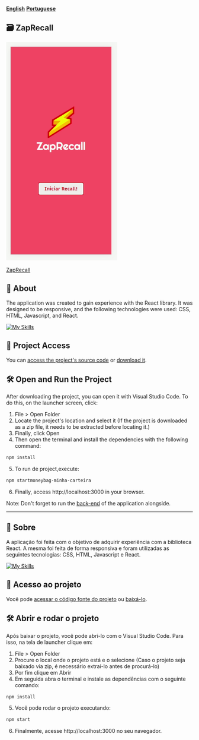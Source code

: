 [**English**](#card_file_box-zaprecall)
[**Portuguese**](#-sobre)

## :card_file_box: ZapRecall

<img src=/projeto8-zaprecall/public/images/zaprecall.gif width="300" />

[ZapRecall](https://projeto8-zaprecall-livid.vercel.app/)

## 📝 About

<p>The application was created to gain experience with the React library. It was designed to be responsive, and the following technologies were used: CSS, HTML, Javascript, and React.
</p>

[![My Skills](https://skills.thijs.gg/icons?i=html,css,javascript,react&theme=light)](https://skills.thijs.gg)

## 📁 Project Access

You can [access the project's source code](https://github.com/ccarlaa/projeto8-zaprecall) or [download it](https://github.com/ccarlaa/projeto8-zaprecall/archive/refs/heads/main.zip ).

## 🛠️ Open and Run the Project

After downloading the project, you can open it with Visual Studio Code. To do this, on the launcher screen, click:

1. File > Open Folder
2. Locate the project's location and select it (If the project is downloaded as a zip file, it needs to be extracted before locating it.)
3. Finally, click Open
4. Then open the terminal and install the dependencies with the following command:

```bash
npm install 
```
5. To run de project,execute:

```bash
npm startmoneybag-minha-carteira
``` 

6. Finally, access http://localhost:3000 in your browser.

Note: Don't forget to run the [back-end](https://github.com/ccarlaa/mywallet-back) of the application alongside.

***
## 📝 Sobre

<p>A aplicação foi feita com o objetivo de adquirir experiência com a biblioteca React.
A mesma foi feita de forma responsiva e foram utilizadas as seguintes tecnologias: CSS, HTML, Javascript e React.
</p>

[![My Skills](https://skills.thijs.gg/icons?i=html,css,javascript,react&theme=light)](https://skills.thijs.gg)

## 📁 Acesso ao projeto

Você pode [acessar o código fonte do projeto](https://github.com/ccarlaa/projeto8-zaprecall) ou [baixá-lo](https://github.com/ccarlaa/projeto8-zaprecall/archive/refs/heads/main.zip ).

## 🛠️ Abrir e rodar o projeto

Após baixar o projeto, você pode abri-lo com o Visual Studio Code. Para isso, na tela de launcher clique em:

1. File > Open Folder
2. Procure o local onde o projeto está e o selecione (Caso o projeto seja baixado via zip, é necessário extraí-lo antes de procurá-lo)
3. Por fim clique em Abrir
4. Em seguida abra o terminal e instale as dependências com o seguinte comando:

```bash
npm install 
```

5. Você  pode rodar o projeto executando:

```bash
npm start
```
6. Finalmente, acesse http://localhost:3000 no seu navegador.

